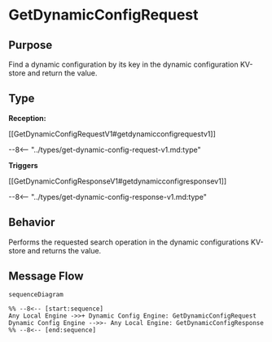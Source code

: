 <div class="message" markdown>


# GetDynamicConfigRequest


## Purpose


<!-- --8<-- [start:purpose] -->
Find a dynamic configuration by its key in the dynamic configuration KV-store and return the value.
<!-- --8<-- [end:purpose] -->

## Type


<!-- --8<-- [start:type] -->
**Reception:**

[[GetDynamicConfigRequestV1#getdynamicconfigrequestv1]]

--8<-- "../types/get-dynamic-config-request-v1.md:type"

**Triggers**

[[GetDynamicConfigResponseV1#getdynamicconfigresponsev1]]

--8<-- "../types/get-dynamic-config-response-v1.md:type"

<!-- --8<-- [end:type] -->

## Behavior


<!-- --8<-- [start:behavior] -->
Performs the requested search operation in the dynamic configurations KV-store and returns the value.
<!-- --8<-- [end:behavior] -->


## Message Flow


<!-- --8<-- [start:messages] -->
```mermaid
sequenceDiagram

%% --8<-- [start:sequence]
Any Local Engine ->>+ Dynamic Config Engine: GetDynamicConfigRequest
Dynamic Config Engine -->>- Any Local Engine: GetDynamicConfigResponse
%% --8<-- [end:sequence]
```

<!-- --8<-- [end:messages] -->

</div>
